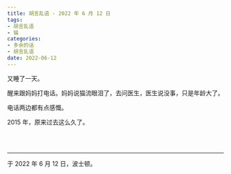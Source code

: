 ```yaml
---
title: 胡言乱语 - 2022 年 6 月 12 日
tags:
- 胡言乱语
- 猫
categories:
- 多余的话
- 胡言乱语
date: 2022-06-12
---
```


又睡了一天。

醒来跟妈妈打电话。妈妈说猫流眼泪了，去问医生，医生说没事，只是年龄大了。

电话两边都有点感慨。

2015 年，原来过去这么久了。

<br>

<br>

------

于 2022 年 6 月 12 日，波士顿。
